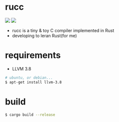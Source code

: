 # rucc

[![](https://img.shields.io/travis/maekawatoshiki/rucc.svg?style=flat-square)](https://travis-ci.org/maekawatoshiki/rucc)
[![](http://img.shields.io/badge/license-MIT-blue.svg?style=flat-square)](./LICENSE)

- rucc is a tiny & toy C compiler implemented in Rust
- developing to leran Rust(for me)

# requirements

- LLVM 3.8
```sh
# ubuntu, or debian...
$ apt-get install llvm-3.8
```

# build

```sh
$ cargo build --release
```
